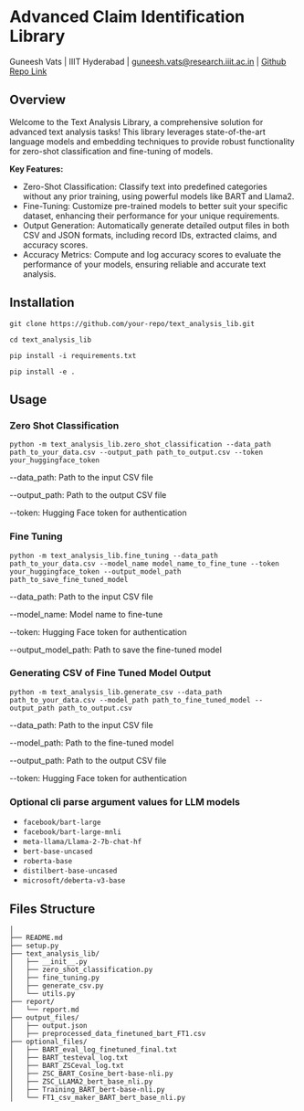 # Advanced Claim Identification Library

Guneesh Vats | IIIT Hyderabad | guneesh.vats@research.iiit.ac.in | [Github Repo Link](https://github.com/guneeshvats/Advanced-Claim-Identification-Library)



## Overview
Welcome to the Text Analysis Library, a comprehensive solution for advanced text analysis tasks! This library leverages state-of-the-art language models and embedding techniques to provide robust functionality for zero-shot classification and fine-tuning of models.

**Key Features:**
* Zero-Shot Classification: Classify text into predefined categories without any prior training, using powerful models like BART and Llama2.
* Fine-Tuning: Customize pre-trained models to better suit your specific dataset, enhancing their performance for your unique requirements.
* Output Generation: Automatically generate detailed output files in both CSV and JSON formats, including record IDs, extracted claims, and accuracy scores.
* Accuracy Metrics: Compute and log accuracy scores to evaluate the performance of your models, ensuring reliable and accurate text analysis.


## Installation
```git clone https://github.com/your-repo/text_analysis_lib.git```

```cd text_analysis_lib```

```pip install -i requirements.txt```

```pip install -e .```


## Usage

### Zero Shot Classification 
    python -m text_analysis_lib.zero_shot_classification --data_path path_to_your_data.csv --output_path path_to_output.csv --token your_huggingface_token

--data_path: Path to the input CSV file

--output_path: Path to the output CSV file

--token: Hugging Face token for authentication

### Fine Tuning 
    python -m text_analysis_lib.fine_tuning --data_path path_to_your_data.csv --model_name model_name_to_fine_tune --token your_huggingface_token --output_model_path path_to_save_fine_tuned_model

--data_path: Path to the input CSV file

--model_name: Model name to fine-tune

--token: Hugging Face token for authentication

--output_model_path: Path to save the fine-tuned model

### Generating CSV of Fine Tuned Model Output
    python -m text_analysis_lib.generate_csv --data_path path_to_your_data.csv --model_path path_to_fine_tuned_model --output_path path_to_output.csv

--data_path: Path to the input CSV file

--model_path: Path to the fine-tuned model

--output_path: Path to the output CSV file

--token: Hugging Face token for authentication

### Optional cli parse argument values for LLM models 

- ```facebook/bart-large```
- ```facebook/bart-large-mnli```
- ```meta-llama/Llama-2-7b-chat-hf```
- ```bert-base-uncased```
- ```roberta-base```
- ```distilbert-base-uncased```
- ```microsoft/deberta-v3-base```


## Files Structure

```text_analysis_lib/
│
├── README.md
├── setup.py
├── text_analysis_lib/
│   ├── __init__.py
│   ├── zero_shot_classification.py
│   ├── fine_tuning.py
│   ├── generate_csv.py
│   └── utils.py
├── report/
│   └── report.md
├── output_files/
│   ├── output.json
│   ├── preprocessed_data_finetuned_bart_FT1.csv
├── optional_files/
│   ├── BART_eval_log_finetuned_final.txt
│   ├── BART_testeval_log.txt
│   ├── BART_ZSCeval_log.txt
│   ├── ZSC_BART_Cosine_bert-base-nli.py
│   ├── ZSC_LLAMA2_bert_base_nli.py
│   ├── Training_BART_bert-base-nli.py
│   └── FT1_csv_maker_BART_bert_base_nli.py
```


